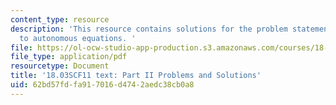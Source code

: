 ```yaml
---
content_type: resource
description: 'This resource contains solutions for the problem statements related
  to autonomous equations. '
file: https://ol-ocw-studio-app-production.s3.amazonaws.com/courses/18-03sc-differential-equations-fall-2011/62bd57fdfa917016d4742aedc38cb0a8_MIT18_03SCF11_ps3_II_s10s.pdf
file_type: application/pdf
resourcetype: Document
title: '18.03SCF11 text: Part II Problems and Solutions'
uid: 62bd57fd-fa91-7016-d474-2aedc38cb0a8
---
```

